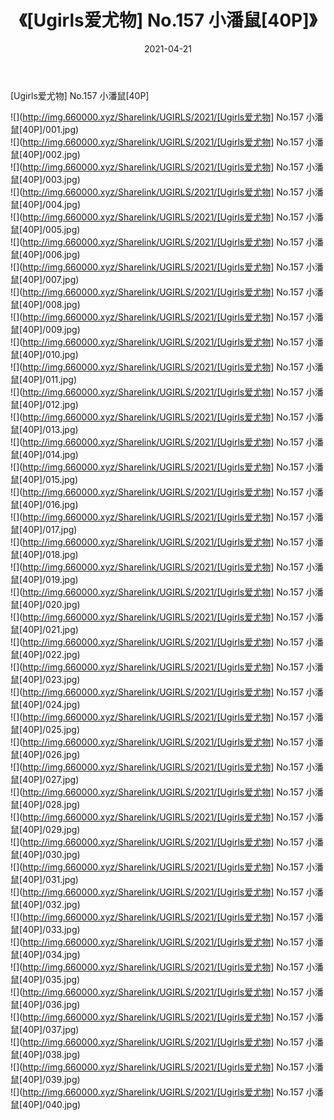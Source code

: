 ﻿---
layout: post
title:  《[Ugirls爱尤物] No.157 小潘鼠[40P]》
date:   2021-04-21
img: http://img.660000.xyz/Sharelink/UGIRLS/2021/[Ugirls爱尤物] No.157 小潘鼠[40P]/000.jpg
categories: [美女, 清纯, 唯美]
---

[Ugirls爱尤物] No.157 小潘鼠[40P]

  ![](http://img.660000.xyz/Sharelink/UGIRLS/2021/[Ugirls爱尤物] No.157 小潘鼠[40P]/001.jpg) <br> ![](http://img.660000.xyz/Sharelink/UGIRLS/2021/[Ugirls爱尤物] No.157 小潘鼠[40P]/002.jpg) <br> ![](http://img.660000.xyz/Sharelink/UGIRLS/2021/[Ugirls爱尤物] No.157 小潘鼠[40P]/003.jpg) <br> ![](http://img.660000.xyz/Sharelink/UGIRLS/2021/[Ugirls爱尤物] No.157 小潘鼠[40P]/004.jpg) <br> ![](http://img.660000.xyz/Sharelink/UGIRLS/2021/[Ugirls爱尤物] No.157 小潘鼠[40P]/005.jpg) <br> ![](http://img.660000.xyz/Sharelink/UGIRLS/2021/[Ugirls爱尤物] No.157 小潘鼠[40P]/006.jpg) <br> ![](http://img.660000.xyz/Sharelink/UGIRLS/2021/[Ugirls爱尤物] No.157 小潘鼠[40P]/007.jpg) <br> ![](http://img.660000.xyz/Sharelink/UGIRLS/2021/[Ugirls爱尤物] No.157 小潘鼠[40P]/008.jpg) <br> ![](http://img.660000.xyz/Sharelink/UGIRLS/2021/[Ugirls爱尤物] No.157 小潘鼠[40P]/009.jpg) <br> ![](http://img.660000.xyz/Sharelink/UGIRLS/2021/[Ugirls爱尤物] No.157 小潘鼠[40P]/010.jpg) <br> ![](http://img.660000.xyz/Sharelink/UGIRLS/2021/[Ugirls爱尤物] No.157 小潘鼠[40P]/011.jpg) <br> ![](http://img.660000.xyz/Sharelink/UGIRLS/2021/[Ugirls爱尤物] No.157 小潘鼠[40P]/012.jpg) <br> ![](http://img.660000.xyz/Sharelink/UGIRLS/2021/[Ugirls爱尤物] No.157 小潘鼠[40P]/013.jpg) <br> ![](http://img.660000.xyz/Sharelink/UGIRLS/2021/[Ugirls爱尤物] No.157 小潘鼠[40P]/014.jpg) <br> ![](http://img.660000.xyz/Sharelink/UGIRLS/2021/[Ugirls爱尤物] No.157 小潘鼠[40P]/015.jpg) <br> ![](http://img.660000.xyz/Sharelink/UGIRLS/2021/[Ugirls爱尤物] No.157 小潘鼠[40P]/016.jpg) <br> ![](http://img.660000.xyz/Sharelink/UGIRLS/2021/[Ugirls爱尤物] No.157 小潘鼠[40P]/017.jpg) <br> ![](http://img.660000.xyz/Sharelink/UGIRLS/2021/[Ugirls爱尤物] No.157 小潘鼠[40P]/018.jpg) <br> ![](http://img.660000.xyz/Sharelink/UGIRLS/2021/[Ugirls爱尤物] No.157 小潘鼠[40P]/019.jpg) <br> ![](http://img.660000.xyz/Sharelink/UGIRLS/2021/[Ugirls爱尤物] No.157 小潘鼠[40P]/020.jpg) <br> ![](http://img.660000.xyz/Sharelink/UGIRLS/2021/[Ugirls爱尤物] No.157 小潘鼠[40P]/021.jpg) <br> ![](http://img.660000.xyz/Sharelink/UGIRLS/2021/[Ugirls爱尤物] No.157 小潘鼠[40P]/022.jpg) <br> ![](http://img.660000.xyz/Sharelink/UGIRLS/2021/[Ugirls爱尤物] No.157 小潘鼠[40P]/023.jpg) <br> ![](http://img.660000.xyz/Sharelink/UGIRLS/2021/[Ugirls爱尤物] No.157 小潘鼠[40P]/024.jpg) <br> ![](http://img.660000.xyz/Sharelink/UGIRLS/2021/[Ugirls爱尤物] No.157 小潘鼠[40P]/025.jpg) <br> ![](http://img.660000.xyz/Sharelink/UGIRLS/2021/[Ugirls爱尤物] No.157 小潘鼠[40P]/026.jpg) <br> ![](http://img.660000.xyz/Sharelink/UGIRLS/2021/[Ugirls爱尤物] No.157 小潘鼠[40P]/027.jpg) <br> ![](http://img.660000.xyz/Sharelink/UGIRLS/2021/[Ugirls爱尤物] No.157 小潘鼠[40P]/028.jpg) <br> ![](http://img.660000.xyz/Sharelink/UGIRLS/2021/[Ugirls爱尤物] No.157 小潘鼠[40P]/029.jpg) <br> ![](http://img.660000.xyz/Sharelink/UGIRLS/2021/[Ugirls爱尤物] No.157 小潘鼠[40P]/030.jpg) <br> ![](http://img.660000.xyz/Sharelink/UGIRLS/2021/[Ugirls爱尤物] No.157 小潘鼠[40P]/031.jpg) <br> ![](http://img.660000.xyz/Sharelink/UGIRLS/2021/[Ugirls爱尤物] No.157 小潘鼠[40P]/032.jpg) <br> ![](http://img.660000.xyz/Sharelink/UGIRLS/2021/[Ugirls爱尤物] No.157 小潘鼠[40P]/033.jpg) <br> ![](http://img.660000.xyz/Sharelink/UGIRLS/2021/[Ugirls爱尤物] No.157 小潘鼠[40P]/034.jpg) <br> ![](http://img.660000.xyz/Sharelink/UGIRLS/2021/[Ugirls爱尤物] No.157 小潘鼠[40P]/035.jpg) <br> ![](http://img.660000.xyz/Sharelink/UGIRLS/2021/[Ugirls爱尤物] No.157 小潘鼠[40P]/036.jpg) <br> ![](http://img.660000.xyz/Sharelink/UGIRLS/2021/[Ugirls爱尤物] No.157 小潘鼠[40P]/037.jpg) <br> ![](http://img.660000.xyz/Sharelink/UGIRLS/2021/[Ugirls爱尤物] No.157 小潘鼠[40P]/038.jpg) <br> ![](http://img.660000.xyz/Sharelink/UGIRLS/2021/[Ugirls爱尤物] No.157 小潘鼠[40P]/039.jpg) <br> ![](http://img.660000.xyz/Sharelink/UGIRLS/2021/[Ugirls爱尤物] No.157 小潘鼠[40P]/040.jpg) <br>